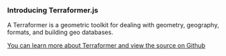### Introducing Terraformer.js
A Terraformer is a geometric toolkit for dealing with geometry, geography, formats, and building geo databases.

[You can learn more about Terraformer and view the source on Github](https://github.com/esri/Terraformer)